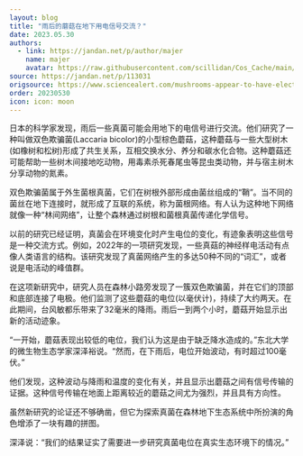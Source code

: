 ```yaml
---
layout: blog
title: "雨后的蘑菇在地下用电信号交流？"
date: 2023.05.30
authors:
  - link: https://jandan.net/p/author/majer
    name: majer
    avatar: https://raw.githubusercontent.com/scillidan/Cos_Cache/main/avater/jin.png
source: https://jandan.net/p/113031
origsource: https://www.sciencealert.com/mushrooms-appear-to-have-electrical-conversations-after-it-rains
order: 20230530
icon: icon: moon
---
```


日本的科学家发现，雨后一些真菌可能会用地下的电信号进行交流。他们研究了一种叫做双色欺骗菌(Laccaria bicolor)的小型棕色蘑菇，这种蘑菇与一些大型树木(如橡树和松树)形成了共生关系，互相交换水分、养分和碳水化合物。这种蘑菇还可能帮助一些树木间接地吃动物，用毒素杀死春尾虫等昆虫类动物，并与宿主树木分享动物的氮素。

双色欺骗菌属于外生菌根真菌，它们在树根外部形成由菌丝组成的“鞘”。当不同的菌丝在地下连接时，就形成了互联的系统，称为菌根网络。有人认为这种地下网络就像一种“林间网络”，让整个森林通过树根和菌根真菌传递化学信号。

以前的研究已经证明，真菌会在环境变化时产生电位的变化，有迹象表明这些信号是一种交流方式。例如，2022年的一项研究发现，一些真菇的神经样电活动有点像人类语言的结构。该研究发现了真菌网络产生的多达50种不同的“词汇”，或者说是电活动的峰值群。

在这项新研究中，研究人员在森林小路旁发现了一簇双色欺骗菌，并在它们的顶部和底部连接了电极。他们监测了这些蘑菇的电位(以毫伏计)，持续了大约两天。在此期间，台风敏都乐带来了32毫米的降雨。雨后一到两个小时，蘑菇开始显示出新的活动迹象。

“一开始，蘑菇表现出较低的电位，我们认为这是由于缺乏降水造成的。”东北大学的微生物生态学家深泽裕说。“然而，在下雨后，电位开始波动，有时超过100毫伏。”

他们发现，这种波动与降雨和温度的变化有关，并且显示出蘑菇之间有信号传输的证据。这种信号传输在地面上距离较近的蘑菇之间尤为强烈，并且具有方向性。

虽然新研究的论证还不够确凿，但它为探索真菌在森林地下生态系统中所扮演的角色增添了一块有趣的拼图。

深泽说：“我们的结果证实了需要进一步研究真菌电位在真实生态环境下的情况。”